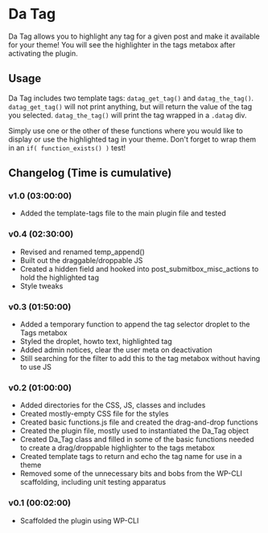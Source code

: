 # Da Tag

Da Tag allows you to highlight any tag for a given post and make it available for your theme! You will see the highlighter in the tags metabox after activating the plugin.

## Usage

Da Tag includes two template tags: `datag_get_tag()` and `datag_the_tag()`. `datag_get_tag()` will not print anything, but will return the value of the tag you selected. `datag_the_tag()` will print the tag wrapped in a `.datag` div.

Simply use one or the other of these functions where you would like to display or use the highlighted tag in your theme. Don't forget to wrap them in an `if( function_exists() )` test!

## Changelog (Time is cumulative)

### v1.0 (03:00:00)

* Added the template-tags file to the main plugin file and tested 

### v0.4 (02:30:00)

* Revised and renamed temp_append()
* Built out the draggable/droppable JS
* Created a hidden field and hooked into post_submitbox_misc_actions to hold the highlighted tag
* Style tweaks

### v0.3 (01:50:00)

* Added a temporary function to append the tag selector droplet to the Tags metabox
* Styled the droplet, howto text, highlighted tag
* Added admin notices, clear the user meta on deactivation
* Still searching for the filter to add this to the tag metabox without having to use JS

### v0.2 (01:00:00)

* Added directories for the CSS, JS, classes and includes
* Created mostly-empty CSS file for the styles
* Created basic functions.js file and created the drag-and-drop functions
* Created the plugin file, mostly used to instantiated the Da_Tag object
* Created Da_Tag class and filled in some of the basic functions needed to create a drag/droppable highlighter to the tags metabox
* Created template tags to return and echo the tag name for use in a theme
* Removed some of the unnecessary bits and bobs from the WP-CLI scaffolding, including unit testing apparatus

### v0.1 (00:02:00)

* Scaffolded the plugin using WP-CLI